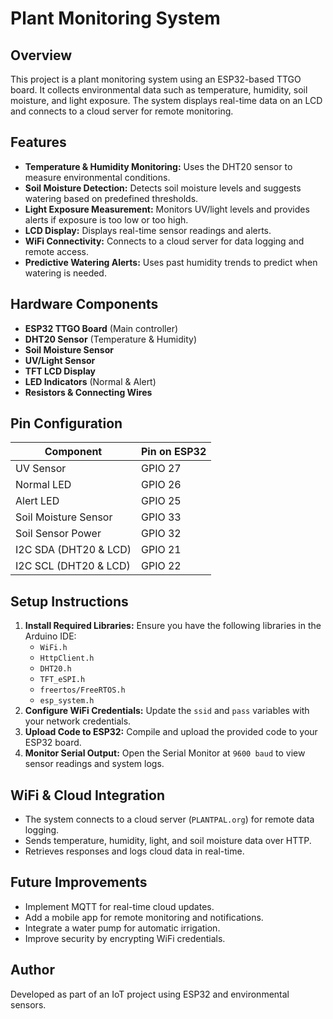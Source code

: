 # Plant Monitoring System

## Overview
This project is a plant monitoring system using an ESP32-based TTGO board. It collects environmental data such as temperature, humidity, soil moisture, and light exposure. The system displays real-time data on an LCD and connects to a cloud server for remote monitoring.

## Features
- **Temperature & Humidity Monitoring:** Uses the DHT20 sensor to measure environmental conditions.
- **Soil Moisture Detection:** Detects soil moisture levels and suggests watering based on predefined thresholds.
- **Light Exposure Measurement:** Monitors UV/light levels and provides alerts if exposure is too low or too high.
- **LCD Display:** Displays real-time sensor readings and alerts.
- **WiFi Connectivity:** Connects to a cloud server for data logging and remote access.
- **Predictive Watering Alerts:** Uses past humidity trends to predict when watering is needed.

## Hardware Components
- **ESP32 TTGO Board** (Main controller)
- **DHT20 Sensor** (Temperature & Humidity)
- **Soil Moisture Sensor**
- **UV/Light Sensor**
- **TFT LCD Display**
- **LED Indicators** (Normal & Alert)
- **Resistors & Connecting Wires**

## Pin Configuration
| Component               | Pin on ESP32 |
|-------------------------|-------------|
| UV Sensor              | GPIO 27     |
| Normal LED             | GPIO 26     |
| Alert LED              | GPIO 25     |
| Soil Moisture Sensor   | GPIO 33     |
| Soil Sensor Power      | GPIO 32     |
| I2C SDA (DHT20 & LCD)  | GPIO 21     |
| I2C SCL (DHT20 & LCD)  | GPIO 22     |

## Setup Instructions
1. **Install Required Libraries:** Ensure you have the following libraries in the Arduino IDE:
   - `WiFi.h`
   - `HttpClient.h`
   - `DHT20.h`
   - `TFT_eSPI.h`
   - `freertos/FreeRTOS.h`
   - `esp_system.h`
2. **Configure WiFi Credentials:** Update the `ssid` and `pass` variables with your network credentials.
3. **Upload Code to ESP32:** Compile and upload the provided code to your ESP32 board.
4. **Monitor Serial Output:** Open the Serial Monitor at `9600 baud` to view sensor readings and system logs.

## WiFi & Cloud Integration
- The system connects to a cloud server (`PLANTPAL.org`) for remote data logging.
- Sends temperature, humidity, light, and soil moisture data over HTTP.
- Retrieves responses and logs cloud data in real-time.

## Future Improvements
- Implement MQTT for real-time cloud updates.
- Add a mobile app for remote monitoring and notifications.
- Integrate a water pump for automatic irrigation.
- Improve security by encrypting WiFi credentials.

## Author
Developed as part of an IoT project using ESP32 and environmental sensors.

